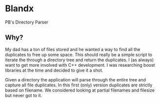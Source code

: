 Blandx
======

PB's Directory Parser


## Why?

My dad has a ton of files stored and he wanted a way to find all the duplicates to free up some space. This should really be a simple script to iterate the through a directory tree and return the duplicates. I (as always) want to get more involved with C++ development. I was researching boost libraries at the time and decided to give it a shot.

Given a directory the application will parse through the entire tree and capture all file duplicates. In this first (only) version duplicates are strictly based on filename. We considered looking at partial filenames and filesize but never got to it.
